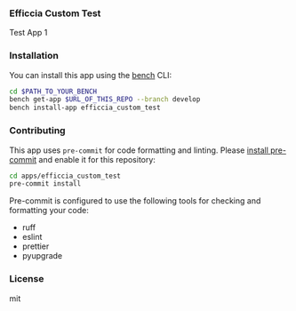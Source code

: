 ### Efficcia Custom Test

Test App 1
 
### Installation

You can install this app using the [bench](https://github.com/frappe/bench) CLI:

```bash
cd $PATH_TO_YOUR_BENCH
bench get-app $URL_OF_THIS_REPO --branch develop
bench install-app efficcia_custom_test
```

### Contributing

This app uses `pre-commit` for code formatting and linting. Please [install pre-commit](https://pre-commit.com/#installation) and enable it for this repository:

```bash
cd apps/efficcia_custom_test
pre-commit install
```

Pre-commit is configured to use the following tools for checking and formatting your code:

- ruff
- eslint
- prettier
- pyupgrade

### License

mit
